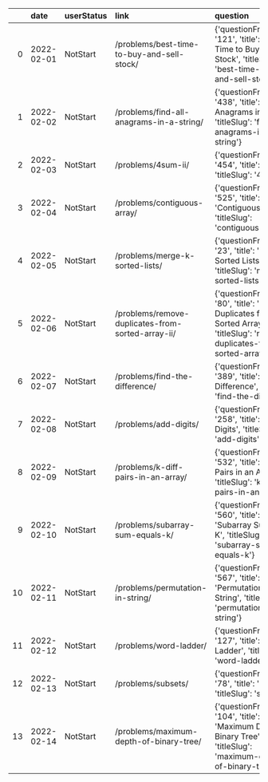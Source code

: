 |    | date       | userStatus   | link                                              | question                                                                                                                               |
|---:|:-----------|:-------------|:--------------------------------------------------|:---------------------------------------------------------------------------------------------------------------------------------------|
|  0 | 2022-02-01 | NotStart     | /problems/best-time-to-buy-and-sell-stock/        | {'questionFrontendId': '121', 'title': 'Best Time to Buy and Sell Stock', 'titleSlug': 'best-time-to-buy-and-sell-stock'}              |
|  1 | 2022-02-02 | NotStart     | /problems/find-all-anagrams-in-a-string/          | {'questionFrontendId': '438', 'title': 'Find All Anagrams in a String', 'titleSlug': 'find-all-anagrams-in-a-string'}                  |
|  2 | 2022-02-03 | NotStart     | /problems/4sum-ii/                                | {'questionFrontendId': '454', 'title': '4Sum II', 'titleSlug': '4sum-ii'}                                                              |
|  3 | 2022-02-04 | NotStart     | /problems/contiguous-array/                       | {'questionFrontendId': '525', 'title': 'Contiguous Array', 'titleSlug': 'contiguous-array'}                                            |
|  4 | 2022-02-05 | NotStart     | /problems/merge-k-sorted-lists/                   | {'questionFrontendId': '23', 'title': 'Merge k Sorted Lists', 'titleSlug': 'merge-k-sorted-lists'}                                     |
|  5 | 2022-02-06 | NotStart     | /problems/remove-duplicates-from-sorted-array-ii/ | {'questionFrontendId': '80', 'title': 'Remove Duplicates from Sorted Array II', 'titleSlug': 'remove-duplicates-from-sorted-array-ii'} |
|  6 | 2022-02-07 | NotStart     | /problems/find-the-difference/                    | {'questionFrontendId': '389', 'title': 'Find the Difference', 'titleSlug': 'find-the-difference'}                                      |
|  7 | 2022-02-08 | NotStart     | /problems/add-digits/                             | {'questionFrontendId': '258', 'title': 'Add Digits', 'titleSlug': 'add-digits'}                                                        |
|  8 | 2022-02-09 | NotStart     | /problems/k-diff-pairs-in-an-array/               | {'questionFrontendId': '532', 'title': 'K-diff Pairs in an Array', 'titleSlug': 'k-diff-pairs-in-an-array'}                            |
|  9 | 2022-02-10 | NotStart     | /problems/subarray-sum-equals-k/                  | {'questionFrontendId': '560', 'title': 'Subarray Sum Equals K', 'titleSlug': 'subarray-sum-equals-k'}                                  |
| 10 | 2022-02-11 | NotStart     | /problems/permutation-in-string/                  | {'questionFrontendId': '567', 'title': 'Permutation in String', 'titleSlug': 'permutation-in-string'}                                  |
| 11 | 2022-02-12 | NotStart     | /problems/word-ladder/                            | {'questionFrontendId': '127', 'title': 'Word Ladder', 'titleSlug': 'word-ladder'}                                                      |
| 12 | 2022-02-13 | NotStart     | /problems/subsets/                                | {'questionFrontendId': '78', 'title': 'Subsets', 'titleSlug': 'subsets'}                                                               |
| 13 | 2022-02-14 | NotStart     | /problems/maximum-depth-of-binary-tree/           | {'questionFrontendId': '104', 'title': 'Maximum Depth of Binary Tree', 'titleSlug': 'maximum-depth-of-binary-tree'}                    |